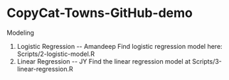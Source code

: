 # CopyCat-Towns-GitHub-demo
Modeling
1. Logistic Regression -- Amandeep
Find logistic regression model here:
Scripts/2-logistic-model.R
2. Linear Regression -- JY
Find the linear regression model at Scripts/3-linear-regression.R
